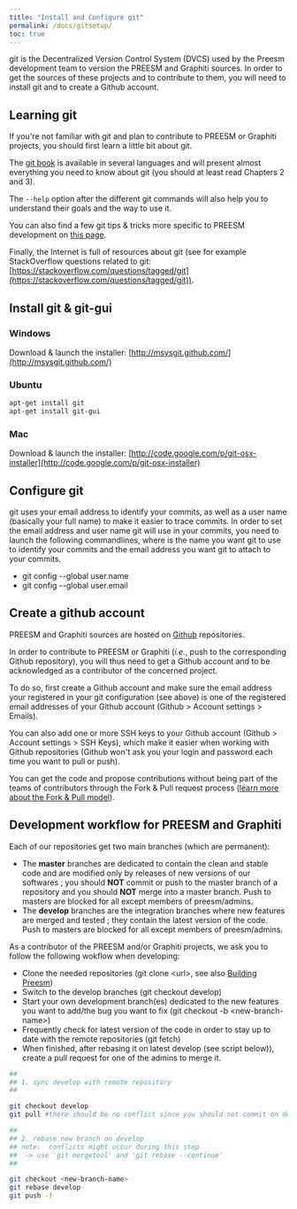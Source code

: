```yaml
---
title: "Install and Configure git"
permalink: /docs/gitsetup/
toc: true
---
```


git is the Decentralized Version Control System (DVCS) used by the Preesm development team to version the PREESM and Graphiti sources. In order to get the sources of these projects and to contribute to them, you will need to install git and to create a Github account.

## Learning git

If you're not familiar with git and plan to contribute to PREESM or Graphiti projects, you should first learn a little bit about git.

The [git book](http://git-scm.com/book/) is available in several languages and will present almost everything you need to know about git (you should at least read Chapters 2 and 3).

The `--help` option after the different git commands will also help you to understand their goals and the way to use it.

You can also find a few git tips & tricks more specific to PREESM development on [this page](/docs/gittips).

Finally, the Internet is full of resources about git (see for example StackOverflow questions related to git: [https://stackoverflow.com/questions/tagged/git](https://stackoverflow.com/questions/tagged/git)).

## Install git & git-gui

### Windows

Download & launch the installer: [http://msysgit.github.com/](http://msysgit.github.com/)

### Ubuntu

```bash
apt-get install git  
apt-get install git-gui
```

### Mac

Download & launch the installer: [http://code.google.com/p/git-osx-installer](http://code.google.com/p/git-osx-installer)

## Configure git

git uses your email address to identify your commits, as well as a user name (basically your full name) to make it easier to trace commits. In order to set the email address and user name git will use in your commits, you need to launch the following commandlines, where <name> is the name you want git to use to identify your commits and <mail> the email address you want git to attach to your commits.

*   git config --global user.name <name>
*   git config --global user.email <mail>

## Create a github account

PREESM and Graphiti sources are hosted on [Github](https://github.com) repositories.

In order to contribute to PREESM or Graphiti (_i.e._, push to the corresponding Github repository), you will thus need to get a Github account and to be acknowledged as a contributor of the concerned project.  
  
To do so, first create a Github account and make sure the email address your registered in your git configuration (see above) is one of the registered email addresses of your Github account (Github > Account settings > Emails).

You can also add one or more SSH keys to your Github account (Github > Account settings > SSH Keys), which make it easier when working with Github repositories (Github won't ask you your login and password each time you want to pull or push).

You can get the code and propose contributions without being part of the teams of contributors through the Fork & Pull request process ([learn more about the Fork & Pull model](https://help.github.com/articles/using-pull-requests)).

## Development workflow for PREESM and Graphiti

Each of our repositories get two main branches (which are permanent):

*   The **master** branches are dedicated to contain the clean and stable code and are modified only by releases of new versions of our softwares ; you should **NOT** commit or push to the master branch of a repository and you should **NOT** merge into a master branch. Push to masters are blocked for all except members of preesm/admins.
*   The **develop** branches are the integration branches where new features are merged and tested ; they contain the latest version of the code. Push to masters are blocked for all except members of preesm/admins.

As a contributor of the PREESM and/or Graphiti projects, we ask you to follow the following wokflow when developing:

*   Clone the needed repositories (git clone \<url\>, see also [Building Preesm](/docs/buildpreesm))
*   Switch to the develop branches (git checkout develop)
*   Start your own development branch(es) dedicated to the new features you want to add/the bug you want to fix (git checkout -b \<new-branch-name\>)
*   Frequently check for latest version of the code in order to stay up to date with the remote repositories (git fetch)
*   When finished, after rebasing it on latest develop (see script below)), create a pull request for one of the admins to merge it.

```bash
##
## 1. sync develop with remote repository
##

git checkout develop
git pull #there should be no conflict since you should not commit on develop

##
## 2. rebase new branch on develop
## note:  conflicts might occur during this step
##  -> use 'git mergetool' and 'git rebase --continue'
##

git checkout <new-branch-name>
git rebase develop
git push -f
```
